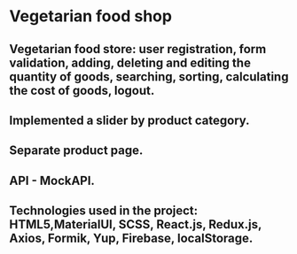  # Vegetarian food shop
 ## Vegetarian food store: user registration, form validation, adding, deleting and editing the quantity of goods, searching, sorting, calculating the cost of goods, logout.
 ## Implemented a slider by product category. 
 ## Separate product page.
 ##  API - MockAPI. 
 
 ## Technologies used  in the project: HTML5,MaterialUI, SCSS, React.js, Redux.js, Axios, Formik, Yup, Firebase, localStorage.                                                                 
